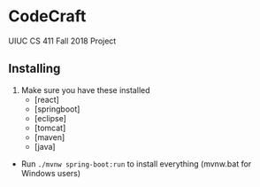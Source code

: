 # CodeCraft
UIUC CS 411 Fall 2018 Project
## Installing
1. Make sure you have these installed
	- [react]
	- [springboot]
	- [eclipse]
	- [tomcat]
    - [maven]
    - [java]
* Run `./mvnw spring-boot:run` to install everything (mvnw.bat for Windows users)

